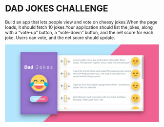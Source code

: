 # DAD JOKES CHALLENGE

<p> Build an app that lets people view and vote on cheesy jokes.When the page loads, it should fetch 10 jokes.Your application should list the jokes, along with a “vote-up” button, a “vote-down” button, and the net score for each joke. Users can vote, and the net score should update. </p>
<a href="https://d8djokes.netlify.app/"><img  src="./src/dadjokes.jpeg" /></a>


              
